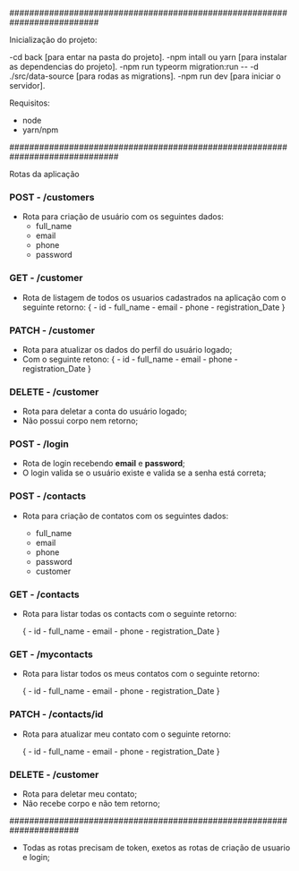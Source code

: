 ##########################################################################

Inicialização do projeto:

-cd back [para entar na pasta do projeto].
-npm intall ou yarn [para instalar as dependencias do projeto].
-npm run typeorm migration:run -- -d ./src/data-source [para rodas as migrations].
-npm run dev [para iniciar o servidor].

Requisitos:

- node
- yarn/npm

##############################################################################

Rotas da aplicação

### POST - /customers

- Rota para criação de usuário com os seguintes dados:
    - full_name
    - email
    - phone
    - password

### GET - /customer

- Rota de listagem de todos os usuarios cadastrados na aplicação com o seguinte retorno:
    {
        - id
		- full_name
		- email
		- phone
		- registration_Date
    }


### PATCH - /customer

- Rota para atualizar os dados do perfil do usuário logado;
- Com o seguinte retono:
    {
        - id
		- full_name
		- email
		- phone
		- registration_Date
    }

### DELETE - /customer

- Rota para deletar a conta do usuário logado;
- Não possui corpo nem retorno;


### POST - /login

- Rota de login recebendo **email** e **password**;
- O login valida se o usuário existe e valida se a senha está correta;


### POST - /contacts

- Rota para criação de contatos com os seguintes dados:

    - full_name
    - email
    - phone
    - password
    - customer


### GET - /contacts

- Rota para listar todas os contacts com o seguinte retorno:

    {
        - id
		- full_name
		- email
		- phone
		- registration_Date
    }


### GET - /mycontacts

- Rota para listar todos os meus contatos com o seguinte retorno:

    {
        - id
		- full_name
		- email
		- phone
		- registration_Date
    }


### PATCH - /contacts/id

- Rota para atualizar meu contato com o seguinte retorno:

    {
        - id
		- full_name
		- email
		- phone
		- registration_Date
    }


### DELETE - /customer

- Rota para deletar meu contato;
- Não recebe corpo e não tem retorno;


######################################################################


- Todas as rotas precisam de token, exetos as rotas de criação de usuario e login;